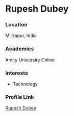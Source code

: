 # Rupesh Dubey

### Location

Mirzapur, India

### Academics

Amity University Online

### Interests

- Technology

### Profile Link

[Rupesh Dubey](https://github.com/rupeshexe)
